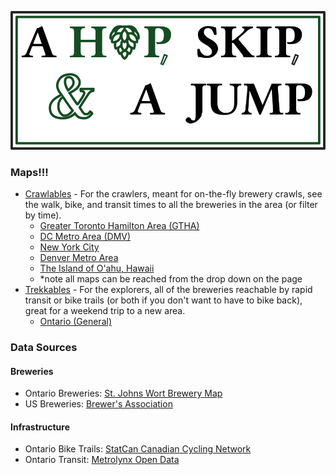 ![A Hop, Skip, & A Jump](./Graphics/LogoE.png)

### Maps!!!

- [Crawlables](https://crepuscularcremini.github.io/HopSkipJump/Crawlables/crawl.html) - For the crawlers, meant for on-the-fly brewery crawls, see the walk, bike, and transit times to all the breweries in the area (or filter by time).
  - [Greater Toronto Hamilton Area (GTHA)](https://crepuscularcremini.github.io/HopSkipJump/Crawlables/crawl.html?Tor)
  - [DC Metro Area (DMV)](https://crepuscularcremini.github.io/HopSkipJump/Crawlables/crawl.html?DMV)
  - [New York City](https://crepuscularcremini.github.io/HopSkipJump/Crawlables/crawl.html?NY)
  - [Denver Metro Area](https://crepuscularcremini.github.io/HopSkipJump/Crawlables/crawl.html?Den)
  - [The Island of O'ahu, Hawaii](https://crepuscularcremini.github.io/HopSkipJump/Crawlables/crawl.html?Hon)
  - *note all maps can be reached from the drop down on the page
- [Trekkables](https://crepuscularcremini.github.io/HopSkipJump/Trekkables/trek.html) - For the explorers, all of the breweries reachable by rapid transit or bike trails (or both if you don't want to have to bike back), great for a weekend trip to a new area.
  - [Ontario (General)](https://crepuscularcremini.github.io/HopSkipJump/Trekkables/trek.html)



### Data Sources
#### Breweries
- Ontario Breweries: [St. Johns Wort Brewery Map](https://saintjohnswort.ca/ontario-brewery-map/)
- US Breweries: [Brewer's Association](https://www.brewersassociation.org/directories/breweries/)

#### Infrastructure
- Ontario Bike Trails: [StatCan  Canadian Cycling Network](https://www150.statcan.gc.ca/n1/daily-quotidien/250130/dq250130e-eng.htm)
- Ontario Transit: [Metrolynx Open Data](https://www.metrolinx.com/en/about-us/open-data)
